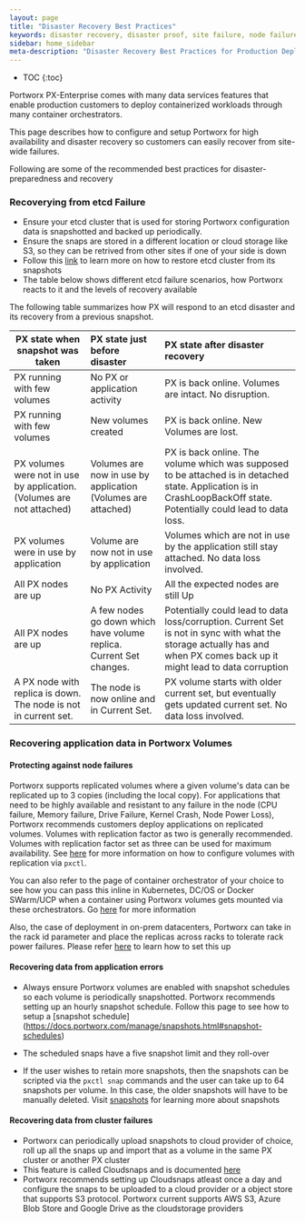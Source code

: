 ```yaml
---
layout: page
title: "Disaster Recovery Best Practices"
keywords: disaster recovery, disaster proof, site failure, node failure, power failure
sidebar: home_sidebar
meta-description: "Disaster Recovery Best Practices for Production Deployments of PX.  Try today!"
---
```


* TOC
{:toc}

Portworx PX-Enterprise comes with many data services features that enable production customers to deploy containerized workloads through many container orchestrators.

This page describes how to configure and setup Portworx for high availability and disaster recovery so customers can easily recover from site-wide failures.

Following are some of the recommended best practices for disaster-preparedness and recovery

### Recoverying from etcd Failure

* Ensure your etcd cluster that is used for storing Portworx configuration data is snapshotted and backed up periodically.
* Ensure the snaps are stored in a different location or cloud storage like S3, so they can be retrived from other sites if one of your side is down
* Follow this [link](https://coreos.com/etcd/docs/latest/op-guide/recovery.html) to learn more on how to restore etcd cluster from its snapshots
* The table below shows different etcd failure scenarios, how Portworx reacts to it and the levels of recovery available

The following table summarizes how PX will respond to an etcd disaster and its recovery from a previous snapshot.


| PX state when snapshot was taken | PX state just before disaster | PX state after disaster recovery |
|-----------------|:---------------|:-------------------------------|
| PX running with few volumes | No PX or application activity    | PX is back online. Volumes are intact. No disruption. |
| PX running with few volumes | New volumes created | PX is back online. New Volumes are lost. |
| PX volumes were not in use by application. (Volumes are not attached) | Volumes are now in use by application (Volumes are attached) | PX is back online. The volume which was supposed to be attached is in detached state. Application is in CrashLoopBackOff state. Potentially could lead to data loss. |
| PX volumes were in use by application | Volume are now not in use by application | Volumes which are not in use by the application still stay attached. No data loss involved. |
| All PX nodes are up | No PX Activity | All the expected nodes are still Up |
| All PX nodes are up | A few nodes go down which have volume replica. Current Set changes. | Potentially could lead to data loss/corruption. Current Set is not in sync with what the storage actually has and when PX comes back up it might lead to data corruption |
| A PX node with replica is down. The node is not in current set. | The node is now online and in Current Set. | PX volume starts with older current set, but eventually gets updated current set. No data loss involved. |

### Recovering application data in Portworx Volumes

#### Protecting against node failures

Portworx supports replicated volumes where a given volume's data can be replicated up to 3 copies (including the local copy). For applications that need to be highly available and resistant to any failure in the node (CPU failure, Memory failure, Drive Failure, Kernel Crash, Node Power Loss), Portworx recommends customers deploy applications on replicated volumes. Volumes with replication factor as two is generally recommended. Volumes with replication factor set as three can be used for maximum availability. See [here](https://docs.portworx.com/control/volume.html#pxctl-volume-create) for more information on how to configure volumes with replication via `pxctl`. 

You can also refer to the page of container orchestrator of your choice to see how you can pass this inline in Kubernetes, DC/OS or Docker SWarm/UCP when a container using Portworx volumes gets mounted via these orchestrators. Go [here]( https://docs.portworx.com/#install-with-a-container-orchestrator) for more information

Also, the case of deployment in on-prem datacenters, Portworx can take in the rack id parameter and place the replicas across racks to tolerate rack power failures. Please refer [here](https://docs.portworx.com/manage/update-px-rack.html) to learn how to set this up 

#### Recovering data from application errors

* Always ensure Portworx volumes are enabled with snapshot schedules so each volume is periodically snapshotted. Portworx recommends setting up an hourly snapshot schedule. Follow this page to see how to setup a [snapshot schedule] (https://docs.portworx.com/manage/snapshots.html#snapshot-schedules)

* The scheduled snaps have a five snapshot limit and they roll-over
* If the user wishes to retain more snapshots, then the snapshots can be scripted via the `pxctl snap` commands and the user can take up to 64 snapshots per volume. In this case, the older snapshots will have to be manually deleted. Visit [snapshots](https://docs.portworx.com/manage/snapshots.html#pxctl-snapshot-commands) for learning more about snapshots

#### Recovering data from cluster failures

* Portworx can periodically upload snapshots to cloud provider of choice, roll up all the snaps up and import that as a volume in the same PX cluster or another PX cluster
* This feature is called Cloudsnaps and is documented [here](https://docs.portworx.com/cloud/backups.html)
* Portworx recommends setting up Cloudsnaps atleast once a day and configure the snaps to be uploaded to a cloud provider or a object store that supports S3 protocol. Portworx current supports AWS S3, Azure Blob Store and Google Drive as the cloudstorage providers
